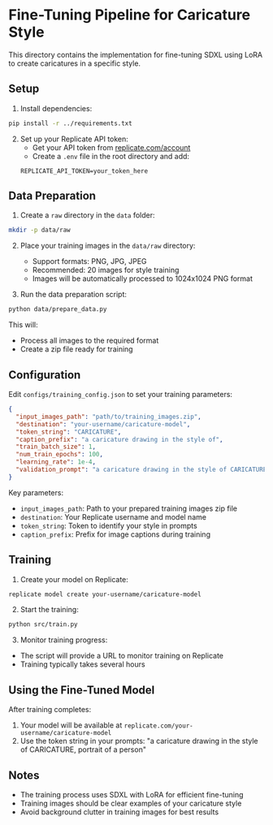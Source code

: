 # Fine-Tuning Pipeline for Caricature Style

This directory contains the implementation for fine-tuning SDXL using LoRA to create caricatures in a specific style.

## Setup

1. Install dependencies:

```bash
pip install -r ../requirements.txt
```

2. Set up your Replicate API token:
   - Get your API token from [replicate.com/account](https://replicate.com/account)
   - Create a `.env` file in the root directory and add:
   ```
   REPLICATE_API_TOKEN=your_token_here
   ```

## Data Preparation

1. Create a `raw` directory in the `data` folder:

```bash
mkdir -p data/raw
```

2. Place your training images in the `data/raw` directory:

   - Support formats: PNG, JPG, JPEG
   - Recommended: 20 images for style training
   - Images will be automatically processed to 1024x1024 PNG format

3. Run the data preparation script:

```bash
python data/prepare_data.py
```

This will:

- Process all images to the required format
- Create a zip file ready for training

## Configuration

Edit `configs/training_config.json` to set your training parameters:

```json
{
  "input_images_path": "path/to/training_images.zip",
  "destination": "your-username/caricature-model",
  "token_string": "CARICATURE",
  "caption_prefix": "a caricature drawing in the style of",
  "train_batch_size": 1,
  "num_train_epochs": 100,
  "learning_rate": 1e-4,
  "validation_prompt": "a caricature drawing in the style of CARICATURE, portrait"
}
```

Key parameters:

- `input_images_path`: Path to your prepared training images zip file
- `destination`: Your Replicate username and model name
- `token_string`: Token to identify your style in prompts
- `caption_prefix`: Prefix for image captions during training

## Training

1. Create your model on Replicate:

```bash
replicate model create your-username/caricature-model
```

2. Start the training:

```bash
python src/train.py
```

3. Monitor training progress:

- The script will provide a URL to monitor training on Replicate
- Training typically takes several hours

## Using the Fine-Tuned Model

After training completes:

1. Your model will be available at `replicate.com/your-username/caricature-model`
2. Use the token string in your prompts: "a caricature drawing in the style of CARICATURE, portrait of a person"

## Notes

- The training process uses SDXL with LoRA for efficient fine-tuning
- Training images should be clear examples of your caricature style
- Avoid background clutter in training images for best results
